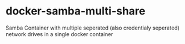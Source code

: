 # docker-samba-multi-share
Samba Container with multiple seperated (also credentialy seperated) network drives in a single docker container
